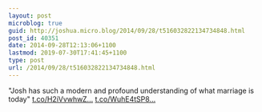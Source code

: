 ```yaml
---
layout: post
microblog: true
guid: http://joshua.micro.blog/2014/09/28/t516032822134734848.html
post_id: 40351
date: 2014-09-28T12:13:06+1100
lastmod: 2019-07-30T17:41:45+1100
type: post
url: /2014/09/28/t516032822134734848.html
---
```

"Josh has such a modern and profound understanding of what marriage is today" [t.co/H2iVvwhwZ...](http://t.co/H2iVvwhwZT) [t.co/WuhE4tSP8...](http://t.co/WuhE4tSP8R)
